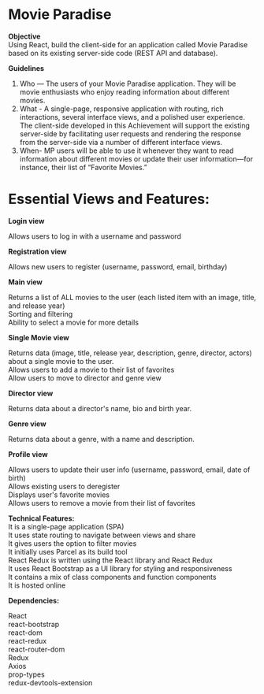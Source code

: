 # Movie Paradise

<b>Objective</b> 
<br>
Using React, build the client-side for an application called Movie Paradise based on its existing server-side code (REST API and database).

<b>Guidelines</b>
1. Who — The users of your Movie Paradise application. They will be movie enthusiasts who enjoy reading information about different movies.
2. What - A single-page, responsive application with routing, rich interactions, several interface views, and a polished user experience. The client-side developed in this Achievement will support the existing server-side by facilitating user requests and rendering the response from the server-side via a number of different interface views.
3. When-  MP users will be able to use it whenever they want to read information about different movies or update their user information—for instance, their list of “Favorite Movies.”

<h1><b>Essential Views and Features:</b></h1>

<b>Login view</b>

Allows users to log in with a username and password

<b>Registration view</b>

Allows new users to register (username, password, email, birthday)

<b>Main view</b>

Returns a list of ALL movies to the user (each listed item with an image, title, and release year)<br>
Sorting and filtering<br>
Ability to select a movie for more details<br>

<b>Single Movie view</b>

Returns data (image, title, release year, description, genre, director, actors) about a single movie to the user.<br>
Allows users to add a movie to their list of favorites<br>
Allow users to move to director and genre view<br>


<b>Director view</b>

Returns data about a director's name, bio and birth year.


<b>Genre view</b>

Returns data about a genre, with a name and description.

<b>Profile view</b>

Allows users to update their user info (username, password, email, date of birth)<br>
Allows existing users to deregister<br>
Displays user's favorite movies<br>
Allows users to remove a movie from their list of favorites<br>


<b>Technical Features:
</b>
<br>
It is a single-page application (SPA)<br>
It uses state routing to navigate between views and share <br>
It gives users the option to filter movies<br>
It initially uses Parcel as its build tool<br>
React Redux is written using the React library and React Redux<br>
It uses React Bootstrap as a UI library for styling and responsiveness<br>
It contains a mix of class components and function components<br>
It is hosted online

<b>Dependencies:</b>

React<br>
react-bootstrap<br>
react-dom<br>
react-redux<br>
react-router-dom<br>
Redux<br>
Axios<br>
prop-types<br>
redux-devtools-extension<br>
